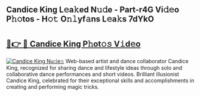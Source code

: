 ## Candice King L𝚎a𝚔ed N𝚞𝚍e - Part-r4G Vi𝚍𝚎o P𝚑𝚘tos - H𝚘𝚝 O𝚗𝚕yf𝚊ns L𝚎a𝚔s 7dYkO

# <h2><a href="http://kf82dt.oniu.top/?m=Candice+King">🔗👉 🔴 Candice King P𝚑ot𝚘𝚜 V𝚒d𝚎o</a></h2>

[![Candice King Nu𝚍e𝚜](https://i.imgur.com/0qMVB7G.gif)](http://kf82dt.oniu.top/?m=Candice+King)
Web-based artist and dance collaborator Candice King, recognized for sharing dance and lifestyle ideas through solo and collaborative dance performances and short videos. Brilliant illusionist Candice King, celebrated for their exceptional skills and accomplishments in creating and performing magic tricks.  
